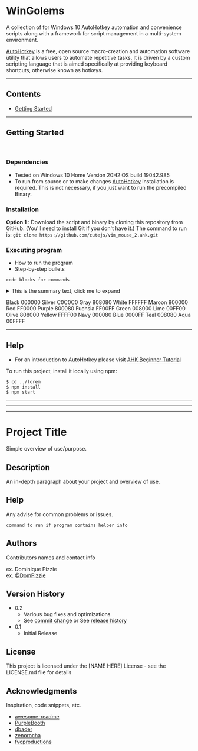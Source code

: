 # WinGolems

A collection of for Windows 10 AutoHotkey automation and convenience scripts 
along with a framework for script management in a multi-system environment. 

[AutoHotkey](https://autohotkey.com/) is a free, open source macro-creation and 
automation software utility that allows users to automate repetitive tasks. It 
is driven by a custom scripting language that is aimed specifically at providing 
keyboard shortcuts, otherwise known as hotkeys.



----

## Contents 

* [Getting Started](##Getting-Started)

----




## Getting Started 
<br>

### Dependencies

* Tested on Windows 10 Home Version 20H2 OS build 19042.985
* To run from source or to make changes [AutoHotkey](https://autohotkey.com/) installation is required. This is not necessary, if you just want to run the precompiled Binary.

### Installation

**Option 1** : Download the script and binary by cloning this repository from GitHub. (You'll need to install
Git if you don't have it.) The command to run is: `git clone https://github.com/cutejs/vim_mouse_2.ahk.git`


### Executing program

* How to run the program
* Step-by-step bullets
```
code blocks for commands
```

<details>
  <summary markdown="span">This is the summary text, click me to expand</summary>

  This is the detailed text.

  We can still use markdown, but we need to take the additional step of using the `parse_block_html` option as described in the [Mix HTML + Markdown Markup section](#mix-html--markdown-markup).

  You can learn more about expected usage of this approach in the [GitLab UI docs](https://gitlab-org.gitlab.io/gitlab-ui/?path=/story/base-collapse--default) though the solution we use above is specific to usage in markdown.

</details>







Black	000000
Silver	C0C0C0
Gray	808080
White	FFFFFF
Maroon	800000
Red	    FF0000
Purple	800080
Fuchsia	FF00FF
Green	008000
Lime	00FF00
Olive	808000
Yellow	FFFF00
Navy	000080
Blue	0000FF
Teal	008080
Aqua	00FFFF

___
## Help

* For an introduction to AutoHotkey please visit [AHK Beginner Tutorial](https://www.autohotkey.com/docs/Tutorial.htm) 


To run this project, install it locally using npm:

```
$ cd ../lorem
$ npm install
$ npm start   
```

<hr>
<hr>
<hr>

# Project Title

Simple overview of use/purpose.

## Description

An in-depth paragraph about your project and overview of use.


## Help

Any advise for common problems or issues.
```
command to run if program contains helper info
```

## Authors

Contributors names and contact info

ex. Dominique Pizzie  
ex. [@DomPizzie](https://twitter.com/dompizzie)

## Version History

* 0.2
    * Various bug fixes and optimizations
    * See [commit change]() or See [release history]()
* 0.1
    * Initial Release

## License

This project is licensed under the [NAME HERE] License - see the LICENSE.md file for details

## Acknowledgments

Inspiration, code snippets, etc.
* [awesome-readme](https://github.com/matiassingers/awesome-readme)
* [PurpleBooth](https://gist.github.com/PurpleBooth/109311bb0361f32d87a2)
* [dbader](https://github.com/dbader/readme-template)
* [zenorocha](https://gist.github.com/zenorocha/4526327)
* [fvcproductions](https://gist.github.com/fvcproductions/1bfc2d4aecb01a834b46)